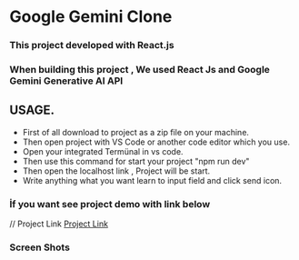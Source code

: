 # Google Gemini Clone
### This project developed with React.js

### When building this project , We used React Js and Google Gemini Generative AI API

## USAGE.
* First of all download to  project as a zip file on your machine.
* Then open project with VS Code or another code editor which you use.
* Open your integrated Termünal in vs code.
* Then use this command for start your project "npm run dev"
* Then open the localhost link , Project will be start.
* Write anything what you want learn to input field and click send icon.

### İf you want see project demo with link below
// Project Link [Project Link](https://symphonious-ganache-74264b.netlify.app/)


### Screen Shots

